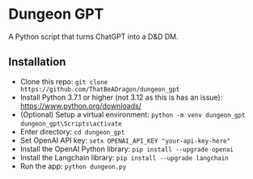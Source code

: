 # Dungeon GPT
A Python script that turns ChatGPT into a D&D DM.

## Installation
* Clone this repo: ```git clone https://github.com/ThatBeADragon/dungeon_gpt```
* Install Python 3.7.1 or higher (not 3.12 as this is has an issue): https://www.python.org/downloads/
* (Optional) Setup a virtual environment: ```python -m venv dungeon_gpt``` ```dungeon_gpt\Scripts\activate```
* Enter directory: ```cd dungeon_gpt```
* Set OpenAI API key: ```setx OPENAI_API_KEY "your-api-key-here"```
* Install the OpenAI Python library: ```pip install --upgrade openai```
* Install the Langchain library: ```pip install --upgrade langchain```
* Run the app: ```python dungeon.py```

